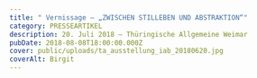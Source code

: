 ```yaml
---
title: " Vernissage – „ZWISCHEN STILLEBEN UND ABSTRAKTION“"
category: PRESSEARTIKEL
description: 20. Juli 2018 – Thüringische Allgemeine Weimar
pubDate: 2018-08-08T18:00:00.000Z
cover: public/uploads/ta_ausstellung_iab_20180620.jpg
coverAlt: Birgit
---
```

